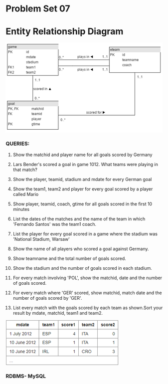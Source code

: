 # Problem Set 07

# Entity Relationship Diagram
![alt text](https://github.com/Mahmud-Buet15/60-days-of-SQL/blob/main/Problem_set_07/dataset/schema.png)


### QUERIES:
1.	Show the matchid and player name for all goals scored by Germany
2.	Lars Bender's scored a goal in game 1012. What teams were playing in that match?
3.	Show the player, teamid, stadium and mdate for every German goal
4.	Show the team1, team2 and player for every goal scored by a player called Mario
5.	Show player, teamid, coach, gtime for all goals scored in the first 10 minutes
6.	 List the dates of the matches and the name of the team in which 'Fernando Santos' was the team1 coach.
7.	List the player for every goal scored in a game where the stadium was 'National Stadium, Warsaw'
8.	Show the name of all players who scored a goal against Germany.
9.	Show teamname and the total number of goals scored.
10.	Show the stadium and the number of goals scored in each stadium.
11.	For every match involving 'POL', show the matchid, date and the number of goals scored.
12.	For every match where 'GER' scored, show matchid, match date and the number of goals scored by 'GER'.	

13. List every match with the goals scored by each team as shown.Sort your result by mdate, matchid, team1 and team2.

![alt text](https://github.com/Mahmud-Buet15/60-days-of-SQL/blob/main/Problem_set_07/dataset/Question_2.png)



### RDBMS- MySQL
